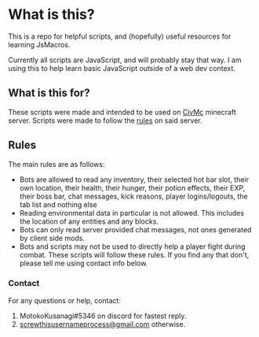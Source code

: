 # What is this?
This is a repo for helpful scripts, and (hopefully) useful resources for learning JsMacros. 

Currently all scripts are JavaScript, and will probably stay that way. I am using this to help learn basic JavaScript outside of a web dev context.

## What is this for?
These scripts were made and intended to be used on [CivMc](https://www.reddit.com/r/CivMC/) minecraft server. Scripts were made to follow the [rules](https://civwiki.org/wiki/Botting#Botting_Rules) on said server. 

## Rules
The main rules are as follows:
- Bots are allowed to read any inventory, their selected hot bar slot, their own location, their health, their hunger, their potion effects, their EXP, their boss bar, chat messages, kick reasons, player logins/logouts, the tab list and nothing else
- Reading environmental data in particular is not allowed. This includes the location of any entities and any blocks.
- Bots can only read server provided chat messages, not ones generated by client side mods.
- Bots and scripts may not be used to directly help a player fight during combat.
These scripts will follow these rules. If you find any that don't, please tell me using contact info below.

### Contact
For any questions or help, contact:
1. MotokoKusanagi#5346 on discord for fastest reply.
1. screwthisusernameprocess@gmail.com otherwise.